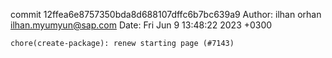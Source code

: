 commit 12ffea6e8757350bda8d688107dffc6b7bc639a9
Author: ilhan orhan <ilhan.myumyun@sap.com>
Date:   Fri Jun 9 13:48:22 2023 +0300

    chore(create-package): renew starting page (#7143)
